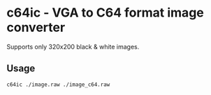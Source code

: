 # c64ic - VGA to C64 format image converter

Supports only 320x200 black & white images.

## Usage

`c64ic ./image.raw ./image_c64.raw`

